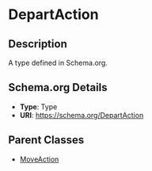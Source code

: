 # DepartAction

## Description
A type defined in Schema.org.

## Schema.org Details
- **Type**: Type
- **URI**: https://schema.org/DepartAction

## Parent Classes
- [MoveAction](../MoveAction.md)

